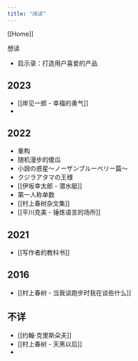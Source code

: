 ```yaml
---
title: "阅读"
---
```


[[Home]]


想读

- 启示录：打造用户喜爱的产品

## 2023

- [[岸见一郎 - 幸福的勇气]]
- 

## 2022

- 重构
- 随机漫步的傻瓜
- 小説の惑星〜ノーザンブルーベリー篇～
- クジラアタマの王様
- [[伊坂幸太郎 - 潜水艇]]
- 第一人称单数
- [[村上春树杂文集]]
- [[平川克美 - 锤炼语言的场所]]

## 2021

- [[写作者的教科书]]

## 2016

- [[村上春树 - 当我谈跑步时我在谈些什么]]

## 不详

- [[约翰·克里斯朵夫]]
- [[村上春树 - 天黑以后]]
- 